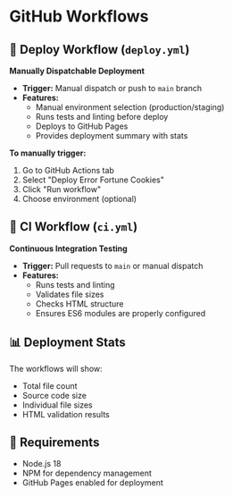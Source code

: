 # GitHub Workflows

## 🚀 Deploy Workflow (`deploy.yml`)

**Manually Dispatchable Deployment**

- **Trigger:** Manual dispatch or push to `main` branch
- **Features:**
  - Manual environment selection (production/staging)
  - Runs tests and linting before deploy
  - Deploys to GitHub Pages
  - Provides deployment summary with stats

**To manually trigger:**
1. Go to GitHub Actions tab
2. Select "Deploy Error Fortune Cookies"  
3. Click "Run workflow"
4. Choose environment (optional)

## 🧪 CI Workflow (`ci.yml`)

**Continuous Integration Testing**

- **Trigger:** Pull requests to `main` or manual dispatch
- **Features:**
  - Runs tests and linting
  - Validates file sizes
  - Checks HTML structure
  - Ensures ES6 modules are properly configured

## 📊 Deployment Stats

The workflows will show:
- Total file count
- Source code size
- Individual file sizes
- HTML validation results

## 🔧 Requirements

- Node.js 18
- NPM for dependency management
- GitHub Pages enabled for deployment
